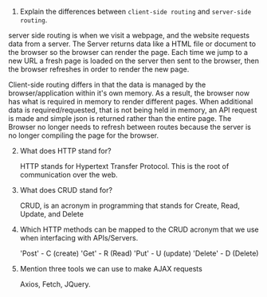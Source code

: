 1.  Explain the differences between `client-side routing` and `server-side routing`.

server side routing is when we visit a webpage, and the website requests data from a server. The Server returns data like a HTML file or document to the browser so the browser can render the page. Each time we jump to a new URL a fresh page is loaded on the server then sent to the browser, then the browser refreshes in order to render the new page.

Client-side routing differs in that the data is managed by the browser/application within it's own memory. As a result, the browser now has what is required in memory to render different pages. When additional data is required/requested, that is not being held in memory, an API request is made and simple json is returned rather than the entire page. The Browser no longer needs to refresh between routes because the server is no longer compiling the page for the browser.

2.  What does HTTP stand for?

    HTTP stands for Hypertext Transfer Protocol. This is the root of communication over the web.

3.  What does CRUD stand for?

    CRUD, is an acronym in programming that stands for Create, Read, Update, and Delete

4)  Which HTTP methods can be mapped to the CRUD acronym that we use when interfacing with APIs/Servers.

    'Post' - C (create)
    'Get' - R (Read)
    'Put' - U (update)
    'Delete' - D (Delete)

5.  Mention three tools we can use to make AJAX requests

    Axios, Fetch, JQuery.
